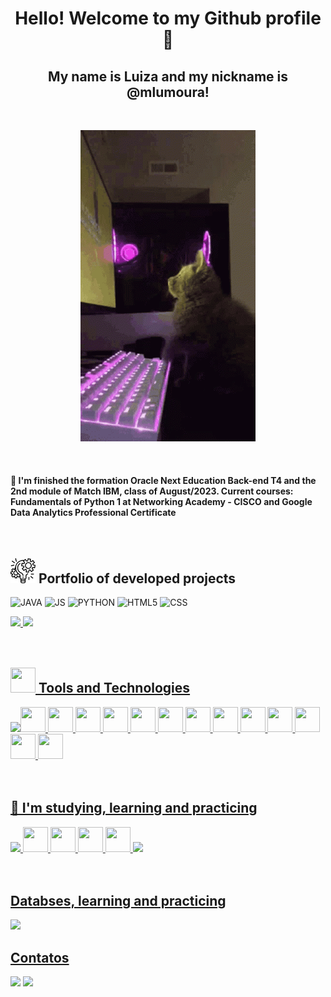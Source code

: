 <h1 align="center"> Hello! Welcome to my Github profile 👋 </h1>
<h2 align="center"> My name is Luiza and my nickname is @mlumoura! </h2><br>


<p align="center">
  <img src="computer-games.gif" />
</p>


<br>
<h4> 🌱 I'm finished the formation Oracle Next Education Back-end T4 and the 2nd module of Match IBM, class of August/2023. Current courses: Fundamentals of Python 1 at Networking Academy - CISCO and Google Data Analytics Professional Certificate</h4> <br>


<h2> <img src="gerenciamento-de-projetos.png" width="40" height="40"/> Portfolio of developed projects</h2>

![JAVA](https://img.shields.io/badge/Java-ED8B00?style=for-the-badge&logo=java&logoColor=white)
![JS](https://img.shields.io/badge/JavaScript-323330?style=for-the-badge&logo=javascript&logoColor=F7DF1E)
![PYTHON](https://img.shields.io/badge/Python-ED8B00?style=for-the-badge&logo=Python&logoColor=white)
![HTML5](https://img.shields.io/badge/HTML5-E34F26?style=for-the-badge&logo=html5&logoColor=white)
![CSS](https://img.shields.io/badge/CSS3-1572B6?style=for-the-badge&logo=css3&logoColor=white)



<div>
<a href="https://github.com/mlumoura">
<img height="180em" src="https://github-readme-stats.vercel.app/api/top-langs/?username=mlumoura&layout=compact&langs_count=7&theme=dracula"/>
<img height="180em" src="https://github-readme-stats.vercel.app/api?username=mlumoura&show_icons=true&theme=dracula&include_all_commits=true&count_private=true"/>
</div>
  <br><br>
 

<h2> <img src="https://cdn.jsdelivr.net/gh/devicons/devicon/icons/git/git-original.svg" width="40" height="40"/> Tools and Technologies</h2>


<img src="https://skillicons.dev/icons?i=linux"/><img src="https://cdn.jsdelivr.net/gh/devicons/devicon/icons/androidstudio/androidstudio-original.svg" width="40" height="40"/> <img src="https://cdn.jsdelivr.net/gh/devicons/devicon/icons/atom/atom-original.svg" width="40" height="40"/>  <img src="https://cdn.jsdelivr.net/gh/devicons/devicon/icons/canva/canva-original.svg" width="40" height="40" />  <img src="https://cdn.jsdelivr.net/gh/devicons/devicon/icons/codepen/codepen-plain.svg" width="40" height="40"/>  <img src="https://cdn.jsdelivr.net/gh/devicons/devicon/icons/figma/figma-original.svg" width="40" height="40"/> <img src="https://cdn.jsdelivr.net/gh/devicons/devicon/icons/trello/trello-plain-wordmark.svg" width="40" height="40"/> <img
src="https://cdn.jsdelivr.net/gh/devicons/devicon/icons/github/github-original.svg"  width="40" height="40"/>  <img src="https://cdn.jsdelivr.net/gh/devicons/devicon/icons/heroku/heroku-original.svg" width="40" height="40"/>  <img src="https://cdn.jsdelivr.net/gh/devicons/devicon/icons/linkedin/linkedin-original.svg" width="40" height="40"/>    <img src="https://cdn.jsdelivr.net/gh/devicons/devicon/icons/visualstudio/visualstudio-plain.svg" width="40" height="40"/>  <img src="https://cdn.jsdelivr.net/gh/devicons/devicon/icons/vscode/vscode-original-wordmark.svg" width="40" height="40"/>  <img src="https://cdn.jsdelivr.net/gh/devicons/devicon/icons/fedora/fedora-original.svg" width="40" height="40"/> <img src="https://cdn.jsdelivr.net/gh/devicons/devicon/icons/intellij/intellij-original.svg" width="40" height="40"/>  <br><br><br>
                 


<h2> 🌱 I'm studying, learning and practicing</h2>
<img src="https://img.shields.io/badge/R-276DC3?style=for-the-badge&logo=r&logoColor=white  width="40" height="40"/> 
<img src="https://cdn.jsdelivr.net/gh/devicons/devicon/icons/css3/css3-original.svg" width="40" height="40"/> <img src="https://cdn.jsdelivr.net/gh/devicons/devicon/icons/html5/html5-original.svg" width="40" height="40"/> <img src="https://cdn.jsdelivr.net/gh/devicons/devicon/icons/java/java-original.svg" width="40" height="40"/>  <img src="https://cdn.jsdelivr.net/gh/devicons/devicon/icons/javascript/javascript-original.svg" width="40" height="40"/>  <img src="https://skillicons.dev/icons?i=python,flask" ><br><br><br>

<h2> Databses, learning and practicing</h2>

<img src="https://skillicons.dev/icons?i=postgres,mysql,sqlite" />

<h2> Contatos </h2>

<div>
<a href = "mailto:mlumouraweb@gmail.com"><img src="https://img.shields.io/badge/Gmail-D14836?style=for-the-badge&logo=gmail&logoColor=white" target="_blank"></a>
<a href="https://www.linkedin.com/in/lu-moura" target="_blank"><img src="https://img.shields.io/badge/-LinkedIn-%230077B5?style=for-the-badge&logo=linkedin&logoColor=white" target="_blank"></a>   
</div>
          
          
          
          
          
          
          
          
          
          







